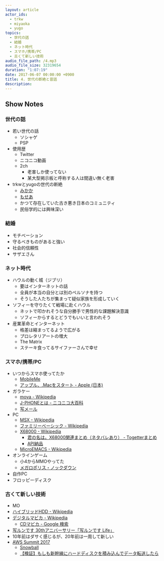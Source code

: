 ```yaml
---
layout: article
actor_ids:
  - trkw
  - miyaoka
  - yugo
topics:
  - 世代の話
  - 結婚
  - ネット時代
  - スマホ/携帯/PC
  - 古くて新しい技術
audio_file_path: /4.mp3
audio_file_size: 32319654
duration: "1:07:19"
date: 2017-06-07 00:00:00 +0900
title: 4. 世代の断絶と昔話
description:
---
```


## Show Notes

### 世代の話

- 若い世代の話
  - ソシャゲ
  - PSP
- 使用歴
  - Twitter
  - ニコニコ動画
  - 2ch
    - 老害しか使ってない
    - 某大型掲示板と呼称する人は間違い無く老害
- trkwとyugoの世代の断絶
  - [みかか](https://ja.wikipedia.org/wiki/%E3%81%BF%E3%81%8B%E3%81%8B)
  - [もせあ](http://dic.nicovideo.jp/a/mp3)
  - かつて存在していた古き悪き日本のコミュニティ
  - 民俗学的には興味深い

### 結婚

- モチベーション
- 守るべきものがあると強い
- 社会的信頼性
- サザエさん

### ネット時代

- ハウルの動く城（ジブリ）
  - 要はインターネットの話
  - 全員が本当の自分とは別のペルソナを持つ
  - そうした人たちが集まって疑似家族を形成していく
- ソフィーを守りたくて戦場に赴くハウル
  - ネットで叩かれそうな自分勝手で男性的な課題解決意識
  - ソフィーからするとどうでもいいと言われそう
- 産業革命とインターネット
  - 格差は縮まってるようで広がる
  - プロレタリアートの増大
  - The Matrix
  - ステーキ食ってるサイファーさんで幸せ

### スマホ/携帯/PC

- いつからスマホ使ってたか
  - [MobileMe](https://ja.wikipedia.org/wiki/MobileMe)
  - [アップル、.Macをスタート - Apple (日本)](https://www.apple.com/jp/newsroom/2002/07/17Apple-Launches-Mac/)
- ガラケー
  - [mova - Wikipedia](https://ja.wikipedia.org/wiki/Mova)
  - [J-PHONEとは - ニコニコ大百科](http://dic.nicovideo.jp/a/j-phone)
  - [写メール](https://ja.wikipedia.org/wiki/%E5%86%99%E3%83%A1%E3%83%BC%E3%83%AB)
- PC
  - [MSX - Wikipedia](https://ja.wikipedia.org/wiki/MSX)
  - [ファミリーベーシック - Wikipedia](https://ja.wikipedia.org/wiki/%E3%83%95%E3%82%A1%E3%83%9F%E3%83%AA%E3%83%BC%E3%83%99%E3%83%BC%E3%82%B7%E3%83%83%E3%82%AF)
  - [X68000 - Wikipedia](https://ja.wikipedia.org/wiki/X68000)
    - [君の名は。X68000関連まとめ（ネタバレあり） - Togetterまとめ](https://togetter.com/li/1018522)
    - [API納品](http://tiqav.com/5He)
  - [MicroEMACS - Wikipedia](https://en.wikipedia.org/wiki/MicroEMACS)
- オンラインゲーム
  - 小4からMMOやってた
  - [メガロポリス・ノックダウン](http://comic-walker.com/contents/detail/KDCW_MF00000023010000_68/)
- 自作PC
- フロッピーディスク

### 古くて新しい技術

- MO
- [ハイブリッドHDD - Wikipedia](https://ja.wikipedia.org/wiki/%E3%83%8F%E3%82%A4%E3%83%96%E3%83%AA%E3%83%83%E3%83%89HDD)
- [デジタルマビカ - Wikipedia](https://ja.wikipedia.org/wiki/%E3%83%87%E3%82%B8%E3%82%BF%E3%83%AB%E3%83%9E%E3%83%93%E3%82%AB)
  - [CDマビカ - Google 検索](https://www.google.co.jp/search?q=CD%E3%83%9E%E3%83%93%E3%82%AB&tbm=isch)
- [写ルンです 30thアニバーサリー「写ルンです Life」](http://fujifilm.jp/personal/filmandcamera/utsurundesu/promotion/lf30/anniv/history.html)
- 10年前はダサく感じるが、20年前は一周して新しい
- [AWS Summit 2017](http://www.awssummit.tokyo/)
  - [Snowball](https://techcrunch.com/2015/10/07/amazon-launches-snowball-a-rugged-storage-appliance-for-importing-data-to-aws-by-fedex/)
  - [【検証】もしも新幹線にハードディスクを積み込んでデータ転送したら](https://twitter.com/i/moments/838016251741888513)
